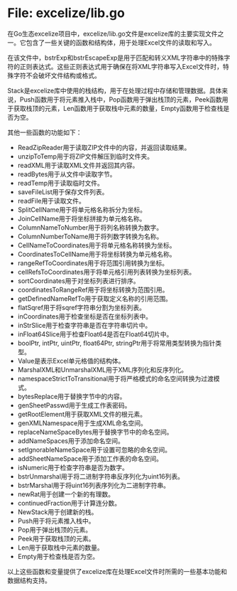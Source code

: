 # File: excelize/lib.go

在Go生态excelize项目中，excelize/lib.go文件是excelize库的主要实现文件之一。它包含了一些关键的函数和结构体，用于处理Excel文件的读取和写入。

在该文件中，bstrExp和bstrEscapeExp是用于匹配和转义XML字符串中的特殊字符的正则表达式。这些正则表达式用于确保在将XML字符串写入Excel文件时，特殊字符不会破坏文件结构或格式。

Stack是excelize库中使用的栈结构，用于在处理过程中存储和管理数据。具体来说，Push函数用于将元素推入栈中，Pop函数用于弹出栈顶的元素，Peek函数用于获取栈顶的元素，Len函数用于获取栈中元素的数量，Empty函数用于检查栈是否为空。

其他一些函数的功能如下：
- ReadZipReader用于读取ZIP文件中的内容，并返回读取结果。
- unzipToTemp用于将ZIP文件解压到临时文件夹。
- readXML用于读取XML文件并返回其内容。
- readBytes用于从文件中读取字节。
- readTemp用于读取临时文件。
- saveFileList用于保存文件列表。
- readFile用于读取文件。
- SplitCellName用于将单元格名称拆分为坐标。
- JoinCellName用于将坐标拼接为单元格名称。
- ColumnNameToNumber用于将列名称转换为数字。
- ColumnNumberToName用于将列数字转换为名称。
- CellNameToCoordinates用于将单元格名称转换为坐标。
- CoordinatesToCellName用于将坐标转换为单元格名称。
- rangeRefToCoordinates用于将范围引用转换为坐标。
- cellRefsToCoordinates用于将单元格引用列表转换为坐标列表。
- sortCoordinates用于对坐标列表进行排序。
- coordinatesToRangeRef用于将坐标转换为范围引用。
- getDefinedNameRefTo用于获取定义名称的引用范围。
- flatSqref用于将sqref字符串分割为坐标列表。
- inCoordinates用于检查坐标是否在坐标列表中。
- inStrSlice用于检查字符串是否在字符串切片中。
- inFloat64Slice用于检查Float64是否在Float64切片中。
- boolPtr, intPtr, uintPtr, float64Ptr, stringPtr用于将常用类型转换为指针类型。
- Value是表示Excel单元格值的结构体。
- MarshalXML和UnmarshalXML用于XML序列化和反序列化。
- namespaceStrictToTransitional用于将严格模式的命名空间转换为过渡模式。
- bytesReplace用于替换字节中的内容。
- genSheetPasswd用于生成工作表密码。
- getRootElement用于获取XML文件的根元素。
- genXMLNamespace用于生成XML命名空间。
- replaceNameSpaceBytes用于替换字节中的命名空间。
- addNameSpaces用于添加命名空间。
- setIgnorableNameSpace用于设置可忽略的命名空间。
- addSheetNameSpace用于添加工作表的命名空间。
- isNumeric用于检查字符串是否为数字。
- bstrUnmarshal用于将二进制字符串反序列化为uint16列表。
- bstrMarshal用于将uint16列表序列化为二进制字符串。
- newRat用于创建一个新的有理数。
- continuedFraction用于计算连分数。
- NewStack用于创建新的栈。
- Push用于将元素推入栈中。
- Pop用于弹出栈顶的元素。
- Peek用于获取栈顶的元素。
- Len用于获取栈中元素的数量。
- Empty用于检查栈是否为空。

以上这些函数和变量提供了excelize库在处理Excel文件时所需的一些基本功能和数据结构支持。

